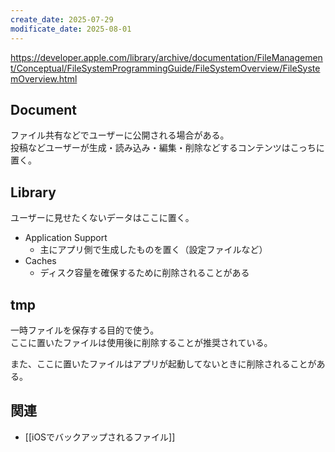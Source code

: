 ```yaml
---
create_date: 2025-07-29
modificate_date: 2025-08-01
---
```

<https://developer.apple.com/library/archive/documentation/FileManagement/Conceptual/FileSystemProgrammingGuide/FileSystemOverview/FileSystemOverview.html>

## Document
ファイル共有などでユーザーに公開される場合がある。  
投稿などユーザーが生成・読み込み・編集・削除などするコンテンツはこっちに置く。

## Library
ユーザーに見せたくないデータはここに置く。

* Application Support
	- 主にアプリ側で生成したものを置く（設定ファイルなど）
* Caches
	- ディスク容量を確保するために削除されることがある

## tmp
一時ファイルを保存する目的で使う。  
ここに置いたファイルは使用後に削除することが推奨されている。

また、ここに置いたファイルはアプリが起動してないときに削除されることがある。

## 関連
* [[iOSでバックアップされるファイル]]